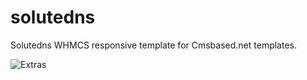 solutedns
=========

Solutedns WHMCS responsive template for Cmsbased.net templates.

![Extras](http://d.cmsbased.net/pRBr+)
